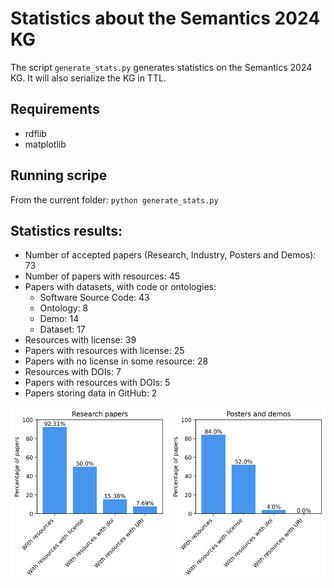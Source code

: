 # Statistics about the Semantics 2024 KG

The script `generate_stats.py` generates statistics on the Semantics 2024 KG. It will also serialize the KG in TTL.

## Requirements
* rdflib
* matplotlib

## Running scripe
From the current folder: `python generate_stats.py`

## Statistics results:
- Number of accepted papers (Research, Industry, Posters and Demos):  73
- Number of papers with resources: 45
- Papers with datasets, with code or ontologies:
    - Software Source Code: 43
    - Ontology: 8
    - Demo: 14
    - Dataset: 17
- Resources with license:  39
- Papers with resources with license:  25
- Papers with no license in some resource:  28
- Resources with DOIs:  7
- Papers with resources with DOIs:  5
- Papers storing data in GitHub:  2

<p align="center">
 <img src="./plots/research.png" alt="research papers" width="250"/>
 <img src="./plots/posters.png" alt="research papers" width="250"/>
</p>